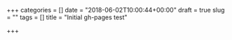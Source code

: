 +++
categories = []
date = "2018-06-02T10:00:44+00:00"
draft = true
slug = ""
tags = []
title = "Initial gh-pages test"

+++
